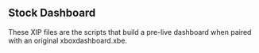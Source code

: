 Stock Dashboard
------------------------------------------------------------------------
These XIP files are the scripts that build a pre-live dashboard when paired with an original xboxdashboard.xbe.